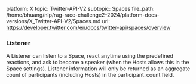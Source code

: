 platform: X
topic: Twitter-API-V2
subtopic: Spaces
file_path: /home/bhuang/nlp/rag-race-challenge2-2024/platform-docs-versions/X_Twitter-API-V2/Spaces.md
url: https://developer.twitter.com/en/docs/twitter-api/spaces/overview

### Listener

A Listener can listen to a Space, react anytime using the predefined reactions, and ask to become a speaker (when the Hosts allows this in the Space settings). Listener information will only be returned as an aggregate count of participants (including Hosts) in the participant\_count field.